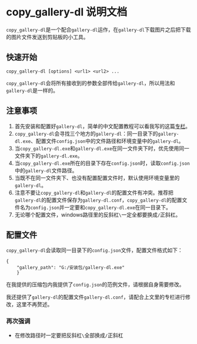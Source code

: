 # copy_gallery-dl 说明文档
`copy_gallery-dl`是一个配合`gallery-dl`运作，在`gallery-dl`下载图片之后把下载的图片文件发送到剪贴板的小工具。
## 快速开始
```
copy_gallery-dl [options] <url1> <url2> ...
```
`copy_gallery-dl`会将所有接收到的参数全部传给`gallery-dl`，所以用法和`gallery-dl`是一样的。

## 注意事项
 1. 首先安装和配置好`gallery-dl`，简单的中文配置教程可以看我写的这篇[专栏](https://www.bilibili.com/read/cv25014520)。
 2. `copy_gallery-dl`会寻找三个地方的`gallery-dl`：同一目录下的`gallery-dl.exe`、配置文件`config.json`中的文件路径和环境变量中的`gallery-dl`。
 3. 当`copy_gallery-dl.exe`和`gallery-dl.exe`在同一文件夹下时，优先使用同一文件夹下的`gallery-dl.exe`。
 4. 当`copy_gallery-dl.exe`所在的目录下存在`config.json`时，读取`config.json`中的`gallery-dl`文件路径。
 5. 当既不在同一文件夹下、也没有配置配置文件时，默认使用环境变量里的`gallery-dl`。
 6. 注意不要让`copy_gallery-dl`和`gallery-dl`的配置文件有冲突。推荐把`gallery-dl`的配置文件保存为`gallery-dl.conf`，`copy_gallery-dl`的配置文件名为`config.json`并一定要和`copy_gallery-dl.exe`在同一目录下。
 7. 无论哪个配置文件，windows路径里的反斜杠`\`一定全都要换成`/`正斜杠。
## 配置文件
`copy_gallery-dl`会读取同一目录下的`config.json`文件，配置文件格式如下：
```
{
    "gallery_path": "G:/安装包/gallery-dl.exe"
    }
```

在我提供的压缩包内我提供了`config.json`的范例文件，请根据自身需要修改。

我还提供了`gallery-dl`的配置文件`gallery-dl.conf`，请配合上文里的专栏进行修改，这里不再赘述。
### 再次强调
* 在修改路径时一定要把反斜杠`\`全部换成`/`正斜杠

